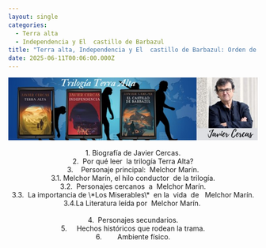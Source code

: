 ```yaml
---
layout: single
categories:
  - Terra alta
  - Independencia y El  castillo de Barbazul
title: "Terra alta, Independencia y El  castillo de Barbazul: Orden de análisis"
date: 2025-06-11T00:06:00.000Z
---
```

![](/assets/img/banner.jpg)

<center>1. Biografía
de Javier Cercas.
</center>



<center>2.  Por qué leer 
la trilogía Terra Alta?</center>

<center>3.    Personaje
principal:  Melchor Marín.</center> 

<center>3.1. Melchor Marín, el hilo conductor  de la trilogía.</center>

<center>3.2.  Personajes cercanos  a  Melchor
Marín.</center>

<center>3.3.  La importancia de \*Los
Miserables\*  en la  vida 
de   Melchor Marín.</center>

<center>3.4.La Literatura leída por  Melchor Marín. </center>      

<center>4.  Personajes
secundarios.</center>

<center>5.     Hechos
históricos que rodean la trama.</center>

<center>6.        Ambiente
físico.</center>
